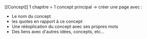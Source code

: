[[Concept]]
1 chapitre = 1 concept principal
-> créer une page avec :
- Le nom du concept
- les quotes en rapport à ce concept
- Une rééxplication du concept avec ses propres mots
- Des liens avec d'autres idées, concepts, etc...
